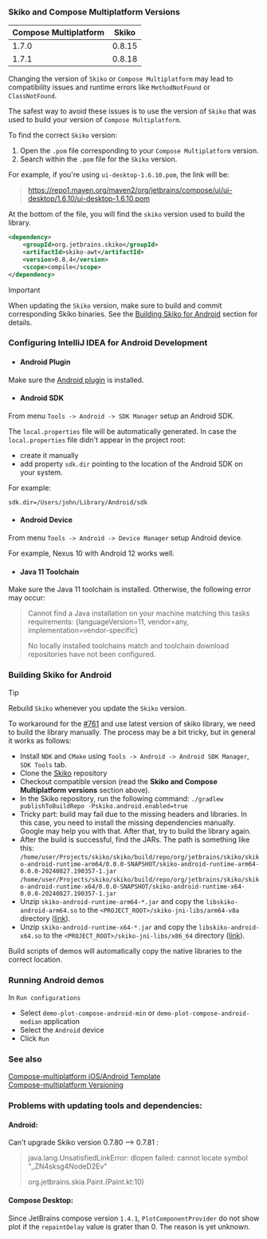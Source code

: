### Skiko and Compose Multiplatform Versions  

| Compose Multiplatform | Skiko |
| --- | --- |
|1.7.0 | 0.8.15 |
| 1.7.1 | 0.8.18 |


Changing the version of `Skiko` or `Compose Multiplatform` may lead to compatibility issues and runtime errors like `MethodNotFound` or `ClassNotFound`. 

The safest way to avoid these issues is to use the version of `Skiko` that was used to build your version of `Compose Multiplatform`. 

To find the correct `Skiko` version:

1. Open the `.pom` file corresponding to your `Compose Multiplatform` version.
2. Search within the `.pom` file for the `Skiko` version.

For example, if you're using `ui-desktop-1.6.10.pom`, the link will be: 
>https://repo1.maven.org/maven2/org/jetbrains/compose/ui/ui-desktop/1.6.10/ui-desktop-1.6.10.pom  

At the bottom of the file, you will find the `skiko` version used to build the library.  
```xml
<dependency>
    <groupId>org.jetbrains.skiko</groupId>
    <artifactId>skiko-awt</artifactId>
    <version>0.8.4</version>
    <scope>compile</scope>
</dependency>
```

> [!IMPORTANT]
> 
> When updating the `Skiko` version, make sure to build and commit corresponding Skiko binaries.
> See the [Building Skiko for Android](#building-skiko-for-android) section for details.


### Configuring IntelliJ IDEA for Android Development

- #### Android Plugin

Make sure the [Android plugin](https://plugins.jetbrains.com/plugin/22989-android) is installed.

- #### Android SDK

From menu `Tools -> Android -> SDK Manager` setup an Android SDK.

The `local.properties` file will be automatically generated.
In case the `local.properties` file didn't appear in the project root:
- create it manually
- add property `sdk.dir` pointing to the location of the Android SDK on your system.

For example:
```
sdk.dir=/Users/john/Library/Android/sdk
```

- #### Android Device

From menu `Tools -> Android -> Device Manager` setup Android device.

For example, Nexus 10 with Android 12 works well.

- #### Java 11 Toolchain

Make sure the Java 11 toolchain is installed. Otherwise, the following error may occur:
>Cannot find a Java installation on your machine matching this tasks requirements: {languageVersion=11, vendor=any, implementation=vendor-specific}
> 
>No locally installed toolchains match and toolchain download repositories have not been configured.

<a id="building-skiko-for-android"></a>
### Building Skiko for Android 

> [!TIP]
> 
> Rebuild `Skiko` whenever you update the `Skiko` version.


To workaround for the [#761](https://github.com/JetBrains/skiko/issues/761) and use latest version of skiko library, we need to build the library manually. The process may be a bit tricky, but in general it works as follows:
- Install `NDK` and `CMake` using `Tools -> Android -> Android SDK Manager`, `SDK Tools` tab.
- Clone the [Skiko](git@github.com:JetBrains/skiko.git) repository
- Checkout compatible version (read the **Skiko and Compose Multiplatform versions** section above). 
- In the Skiko repository, run the following command: ```./gradlew publishToBuildRepo -Pskiko.android.enabled=true```
- Tricky part: build may fail due to the missing headers and libraries. In this case, you need to install the missing dependencies manually. Google may help you with that. After that, try to build the library again.
- After the build is successful, find the JARs. The path is something like this:    
 `/home/user/Projects/skiko/skiko/build/repo/org/jetbrains/skiko/skiko-android-runtime-arm64/0.0.0-SNAPSHOT/skiko-android-runtime-arm64-0.0.0-20240827.190357-1.jar`  
 `/home/user/Projects/skiko/skiko/build/repo/org/jetbrains/skiko/skiko-android-runtime-x64/0.0.0-SNAPSHOT/skiko-android-runtime-x64-0.0.0-20240827.190357-1.jar`
- Unzip `skiko-android-runtime-arm64-*.jar` and copy the `libskiko-android-arm64.so` to the `<PROJECT_ROOT>/skiko-jni-libs/arm64-v8a` directory ([link](https://github.com/JetBrains/lets-plot-skia/tree/main/jniLibs/arm64-v8a)).
- Unzip `skiko-android-runtime-x64-*.jar` and copy the `libskiko-android-x64.so` to the `<PROJECT_ROOT>/skiko-jni-libs/x86_64` directory ([link](https://github.com/JetBrains/lets-plot-skia/tree/main/skiko-jni-libs/x86_64)).

Build scripts of demos will automatically copy the native libraries to the correct location.


### Running Android demos

In `Run configurations`
- Select `demo-plot-compose-android-min` or `demo-plot-compose-android-median` application
- Select the `Android` device
- Click `Run`

### See also

[Compose-multiplatform iOS/Android Template](https://github.com/JetBrains/compose-multiplatform-ios-android-template)  
[Compose-multiplatform Versioning](https://github.com/JetBrains/compose-multiplatform/blob/master/VERSIONING.md)

### Problems with updating tools and dependencies:

#### Android:

Can't upgrade Skiko version 0.7.80 --> 0.7.81 :

> java.lang.UnsatisfiedLinkError: dlopen failed: cannot locate symbol "_ZN4sksg4NodeD2Ev"
>
> org.jetbrains.skia.Paint.<clinit>(Paint.kt:10)

#### Compose Desktop:
Since JetBrains compose version `1.4.1`, `PlotComponentProvider` do not show plot if the `repaintDelay` value is grater than 0.
The reason is yet unknown.
                                      

